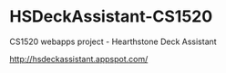 # HSDeckAssistant-CS1520
CS1520 webapps project - Hearthstone Deck Assistant

http://hsdeckassistant.appspot.com/
